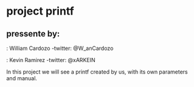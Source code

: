 # project printf 
## pressente by:

: William Cardozo -twitter: @W_anCardozo

: Kevin Ramirez -twitter: @xARKEIN

In this project we will see a printf created by us, with its own parameters and manual.

